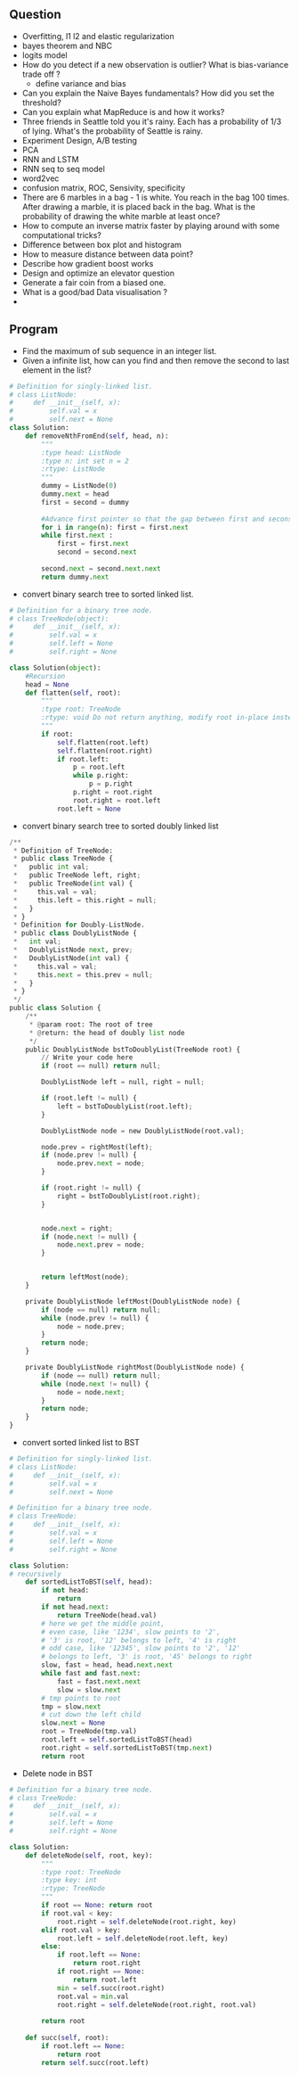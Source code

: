 ## Question
- Overfitting, l1 l2 and elastic regularization
- bayes theorem and NBC
- logits model
- How do you detect if a new observation is outlier? What is bias-variance trade off ?
  - define variance and bias
- Can you explain the Naive Bayes fundamentals? How did you set the threshold?
- Can you explain what MapReduce is and how it works?  
- Three friends in Seattle told you it's rainy. Each has a probability of 1/3 of lying. What's the probability of Seattle is rainy. 
- Experiment Design, A/B testing  
- PCA
- RNN and LSTM
- RNN seq to seq model
- word2vec
- confusion matrix, ROC, Sensivity, specificity
- There are 6 marbles in a bag - 1 is white. You reach in the bag 100 times. After drawing a marble, it is placed back in the bag. 
  What is the probability of drawing the white marble at least once? 
- How to compute an inverse matrix faster by playing around with some computational tricks?  
- Difference between box plot and histogram
- How to measure distance between data point?  
- Describe how gradient boost works
- Design and optimize an elevator question
- Generate a fair coin from a biased one.
- What is a good/bad Data visualisation ?  
- 

## Program
- Find the maximum of sub sequence in an integer list. 
- Given a infinite list, how can you find and then remove the second to last element in the list?
```python
# Definition for singly-linked list.
# class ListNode:
#     def __init__(self, x):
#         self.val = x
#         self.next = None
class Solution:
    def removeNthFromEnd(self, head, n):
        """
        :type head: ListNode
        :type n: int set n = 2
        :rtype: ListNode
        """
        dummy = ListNode(0)
        dummy.next = head
        first = second = dummy
        
        #Advance first pointer so that the gap between first and secons is n nodes aprat
        for i in range(n): first = first.next
        while first.next :
            first = first.next
            second = second.next
            
        second.next = second.next.next
        return dummy.next
```
- convert binary search tree to sorted  linked list. 
```python
# Definition for a binary tree node.
# class TreeNode(object):
#     def __init__(self, x):
#         self.val = x
#         self.left = None
#         self.right = None

class Solution(object):
    #Recursion
    head = None
    def flatten(self, root):
        """
        :type root: TreeNode
        :rtype: void Do not return anything, modify root in-place instead.
        """
        if root:
            self.flatten(root.left)
            self.flatten(root.right)
            if root.left:
                p = root.left
                while p.right:
                    p = p.right
                p.right = root.right
                root.right = root.left
            root.left = None
```
- convert binary search tree to sorted doubly linked list
```python
/**
 * Definition of TreeNode:
 * public class TreeNode {
 *   public int val;
 *   public TreeNode left, right;
 *   public TreeNode(int val) {
 *     this.val = val;
 *     this.left = this.right = null;
 *   }
 * }
 * Definition for Doubly-ListNode.
 * public class DoublyListNode {
 *   int val;
 *   DoublyListNode next, prev;
 *   DoublyListNode(int val) {
 *     this.val = val;
 *     this.next = this.prev = null;
 *   }
 * }
 */
public class Solution {
    /**
     * @param root: The root of tree
     * @return: the head of doubly list node
     */
    public DoublyListNode bstToDoublyList(TreeNode root) {
        // Write your code here
        if (root == null) return null;

        DoublyListNode left = null, right = null;

        if (root.left != null) {
            left = bstToDoublyList(root.left);
        }

        DoublyListNode node = new DoublyListNode(root.val);

        node.prev = rightMost(left);
        if (node.prev != null) {
            node.prev.next = node;
        }

        if (root.right != null) {
            right = bstToDoublyList(root.right);
        }


        node.next = right;
        if (node.next != null) {
            node.next.prev = node;
        }


        return leftMost(node);
    }

    private DoublyListNode leftMost(DoublyListNode node) {
        if (node == null) return null;
        while (node.prev != null) {
            node = node.prev;
        }
        return node;
    }

    private DoublyListNode rightMost(DoublyListNode node) {
        if (node == null) return null;
        while (node.next != null) {
            node = node.next;
        }
        return node;
    }
}
```
- convert sorted linked list to BST
```python
# Definition for singly-linked list.
# class ListNode:
#     def __init__(self, x):
#         self.val = x
#         self.next = None

# Definition for a binary tree node.
# class TreeNode:
#     def __init__(self, x):
#         self.val = x
#         self.left = None
#         self.right = None

class Solution:
# recursively
    def sortedListToBST(self, head):
        if not head:
            return 
        if not head.next:
            return TreeNode(head.val)
        # here we get the middle point,
        # even case, like '1234', slow points to '2',
        # '3' is root, '12' belongs to left, '4' is right
        # odd case, like '12345', slow points to '2', '12'
        # belongs to left, '3' is root, '45' belongs to right
        slow, fast = head, head.next.next
        while fast and fast.next:
            fast = fast.next.next
            slow = slow.next
        # tmp points to root
        tmp = slow.next
        # cut down the left child
        slow.next = None
        root = TreeNode(tmp.val)
        root.left = self.sortedListToBST(head)
        root.right = self.sortedListToBST(tmp.next)
        return root
```
- Delete node in BST
```python
# Definition for a binary tree node.
# class TreeNode:
#     def __init__(self, x):
#         self.val = x
#         self.left = None
#         self.right = None

class Solution:
    def deleteNode(self, root, key):
        """
        :type root: TreeNode
        :type key: int
        :rtype: TreeNode
        """
        if root == None: return root
        if root.val < key:
            root.right = self.deleteNode(root.right, key)
        elif root.val > key:
            root.left = self.deleteNode(root.left, key)
        else:
            if root.left == None:
                return root.right
            if root.right == None:
                return root.left
            min = self.succ(root.right)
            root.val = min.val
            root.right = self.deleteNode(root.right, root.val)
        
        return root
            
    def succ(self, root):
        if root.left == None:
            return root
        return self.succ(root.left)
  ```      


